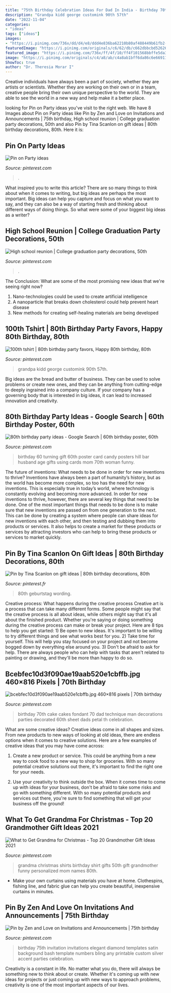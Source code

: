 ```yaml
---
title: "75th Birthday Celebration Ideas For Dad In India - Birthday 70th Cake Cakes Fondant 70 Dad Technique Man Decorations Parties Decorated 60th Sheet Dads Petal Th Celebration"
description: "Grandpa kidd george customink 90th 57th"
date: "2022-11-04"
categories:
- "ideas"
tags: ["ideas"]
images:
- "https://i.pinimg.com/736x/dd/d4/e8/ddd4e836ba62210b80af488449b61fb2--high-school-reunions-high-schools.jpg"
featuredImage: "https://i.pinimg.com/originals/c6/62/db/c662dbbcbd52626f4e9836fc73ee2c58.jpg"
featured_image: "https://i.pinimg.com/736x/ff/4f/10/ff4f101568bbffe5da390915856b1c50.jpg"
image: "https://i.pinimg.com/originals/c4/a8/ab/c4a8ab1bff6da86c6e66911cb7bce7d2.jpg"
ShowToc: true
author: "Dr. Theresia Morar I"
---
```



Creative individuals have always been a part of society, whether they are artists or scientists. Whether they are working on their own or in a team, creative people bring their own unique perspective to the world. They are able to see the world in a new way and help make it a better place.

	

		
looking for Pin on Party ideas you've visit to the right web. We have 8 Images about Pin on Party ideas like Pin by Zen and Love on Invitations and Announcements | 75th birthday, High school reunion | College graduation party decorations, 50th and also Pin by Tina Scanlon on gift ideas | 80th birthday decorations, 80th. Here it is:
		
    
## Pin On Party Ideas

<img loading=lazy src="https://i.pinimg.com/736x/36/57/0f/36570f74a09ceba117081300c6c7e2fa.jpg" onerror="this.onerror=null;this.src='https://tse4.mm.bing.net/th?id=OIP._XAVxYU73WIhTnX9WE6FDwHaJ3&amp;pid=15.1';" alt="Pin on Party ideas">

_Source: pinterest.com_

>. 

	

What inspired you to write this article?
There are so many things to think about when it comes to writing, but big ideas are perhaps the most important. Big ideas can help you capture and focus on what you want to say, and they can also be a way of starting fresh and thinking about different ways of doing things. So what were some of your biggest big ideas as a writer?

    
## High School Reunion | College Graduation Party Decorations, 50th

<img loading=lazy src="https://i.pinimg.com/736x/dd/d4/e8/ddd4e836ba62210b80af488449b61fb2--high-school-reunions-high-schools.jpg" onerror="this.onerror=null;this.src='https://tse4.mm.bing.net/th?id=OIP.drelT3rr0-zDl1Zm3x2vSgEsDh&amp;pid=15.1';" alt="High school reunion | College graduation party decorations, 50th">

_Source: pinterest.com_

>. 

	

The Conclusion: What are some of the most promising new ideas that we're seeing right now?
1. Nano-technologies could be used to create artificial intelligence
2. A nanoparticle that breaks down cholesterol could help prevent heart disease
3. New methods for creating self-healing materials are being developed

    
## 100th Tshirt | 80th Birthday Party Favors, Happy 80th Birthday, 80th

<img loading=lazy src="https://i.pinimg.com/736x/ff/4f/10/ff4f101568bbffe5da390915856b1c50.jpg" onerror="this.onerror=null;this.src='https://tse4.mm.bing.net/th?id=OIP.h3vaALL3_zujTpRcukE30AHaHa&amp;pid=15.1';" alt="100th tshirt | 80th birthday party favors, Happy 80th birthday, 80th">

_Source: pinterest.com_

>grandpa kidd george customink 90th 57th. 

	

Big ideas are the bread and butter of business. They can be used to solve problems or create new ones, and they can be anything from cutting-edge to deeply ingrained into a company culture. If your company has a governing body that is interested in big ideas, it can lead to increased innovation and creativity.

    
## 80th Birthday Party Ideas - Google Search | 60th Birthday Poster, 60th

<img loading=lazy src="https://i.pinimg.com/originals/c4/a8/ab/c4a8ab1bff6da86c6e66911cb7bce7d2.jpg" onerror="this.onerror=null;this.src='https://tse1.mm.bing.net/th?id=OIP.vqFRzkupkCS4Z8uwM_vzBQHaJ4&amp;pid=15.1';" alt="80th birthday party ideas - Google Search | 60th birthday poster, 60th">

_Source: pinterest.com_

>birthday 60 turning gift 60th poster card candy posters hill bar husband age gifts using cards mom 70th woman funny. 

	

The future of inventions: What needs to be done in order for new inventions to thrive?
Inventions have always been a part of humanity’s history, but as the world has become more complex, so too has the need for new inventions. This is especially true in today’s world, where technology is constantly evolving and becoming more advanced. In order for new inventions to thrive, however, there are several key things that need to be done. 
One of the most important things that needs to be done is to make sure that new inventions are passed on from one generation to the next. This can be done by creating a system where people can share ideas for new inventions with each other, and then testing and dubbing them into products or services. It also helps to create a market for these products or services by attracting investors who can help to bring these products or services to market quickly.

    
## Pin By Tina Scanlon On Gift Ideas | 80th Birthday Decorations, 80th

<img loading=lazy src="https://i.pinimg.com/originals/90/b7/d4/90b7d44b1418e11f3f70c216dfb5655d.jpg" onerror="this.onerror=null;this.src='https://tse1.mm.bing.net/th?id=OIP.on9BdZqhOHZkqMqu0jONqwHaJ4&amp;pid=15.1';" alt="Pin by Tina Scanlon on gift ideas | 80th birthday decorations, 80th">

_Source: pinterest.fr_

>80th geburtstag wording. 

	

Creative process: What happens during the creative process
Creative art is a process that can take many different forms. Some people might say that the creative process is all about ideas, while others might say that it's all about the finished product. Whether you're saying or doing something during the creative process can make or break your project. Here are 8 tips to help you get started: 1) Be open to new ideas. It's important to be willing to try different things and see what works best for you. 2) Take time for yourself. This will help you stay focused on your project and not become bogged down by everything else around you. 3) Don't be afraid to ask for help. There are always people who can help with tasks that aren't related to painting or drawing, and they'll be more than happy to do so.

    
## Bcebfec10d3f090ae19aab520e1cbffb.jpg 460×816 Pixels | 70th Birthday

<img loading=lazy src="https://i.pinimg.com/originals/90/3e/40/903e407ed22470dba367df1d0eab1f4c.jpg" onerror="this.onerror=null;this.src='https://tse1.mm.bing.net/th?id=OIP.yHnrdTZqVTT8T7i0STSwVgAAAA&amp;pid=15.1';" alt="bcebfec10d3f090ae19aab520e1cbffb.jpg 460×816 pixels | 70th birthday">

_Source: pinterest.com_

>birthday 70th cake cakes fondant 70 dad technique man decorations parties decorated 60th sheet dads petal th celebration. 

	

What are some creative ideas?
Creative ideas come in all shapes and sizes. From new products to new ways of looking at old ideas, there are endless options when it comes to creative solutions. Here are a few examples of creative ideas that you may have come across: 
1. Create a new product or service. This could be anything from a new way to cook food to a new way to shop for groceries. With so many potential creative solutions out there, it's important to find the right one for your needs. 

2. Use your creativity to think outside the box. When it comes time to come up with ideas for your business, don't be afraid to take some risks and go with something different. With so many potential products and services out there, you're sure to find something that will get your business off the ground! 


    
## What To Get Grandma For Christmas - Top 20 Grandmother Gift Ideas 2021

<img loading=lazy src="https://i.pinimg.com/originals/cf/a0/43/cfa043b6c2d2e9fa5d0425c1650270f8.jpg" onerror="this.onerror=null;this.src='https://tse2.mm.bing.net/th?id=OIP.CzrhOagL6eXO5x5rr2TPnAHaIO&amp;pid=15.1';" alt="What to Get Grandma for Christmas - Top 20 Grandmother Gift Ideas 2021">

_Source: pinterest.com_

>grandma christmas shirts birthday shirt gifts 50th gift grandmother funny personalized mom names 80th. 

	

- Make your own curtains using materials you have at home. Clothespins, fishing line, and fabric glue can help you create beautiful, inexpensive curtains in minutes.

    
## Pin By Zen And Love On Invitations And Announcements | 75th Birthday

<img loading=lazy src="https://i.pinimg.com/originals/c6/62/db/c662dbbcbd52626f4e9836fc73ee2c58.jpg" onerror="this.onerror=null;this.src='https://tse1.mm.bing.net/th?id=OIP.o9avluvaguE-H5lwmPttXwHaJ0&amp;pid=15.1';" alt="Pin by Zen and Love on Invitations and Announcements | 75th birthday">

_Source: pinterest.com_

>birthday 75th invitation invitations elegant diamond templates satin background bash template numbers bling any printable custom silver accent parties celebration. 

	

Creativity is a constant in life. No matter what you do, there will always be something new to think about or create. Whether it's coming up with new ideas for projects or just coming up with new ways to approach problems, creativity is one of the most important aspects of our lives.

